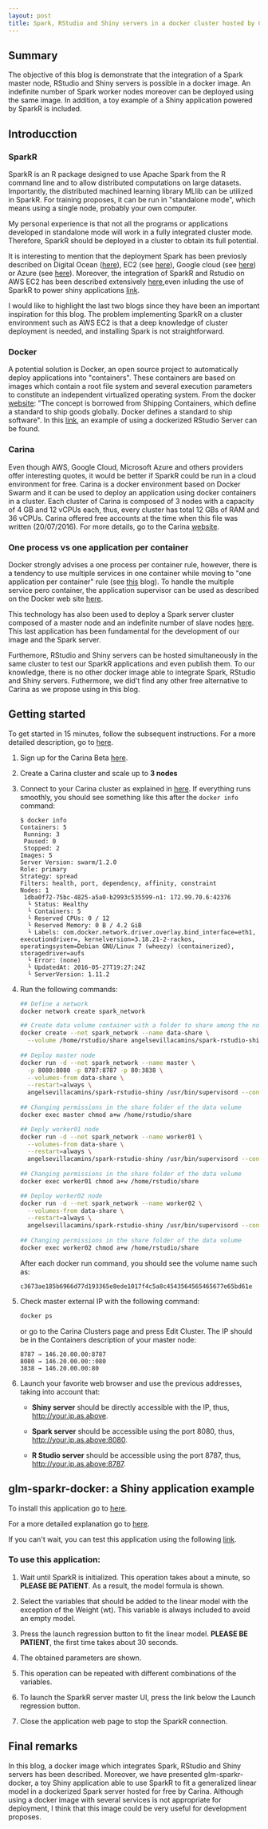 ```yaml
---
layout: post
title: Spark, RStudio and Shiny servers in a docker cluster hosted by Carina
---
```

## Summary
The objective of this blog is demonstrate that the integration of a Spark master node, RStudio and Shiny servers is possible in a docker image. An indefinite number of Spark worker nodes moreover can be deployed using the same image. In addition, a toy example of a Shiny application powered by SparkR is included.

## Introducction

### SparkR

SparkR is an R package designed to use Apache Spark from the R command line and to allow distributed computations on large datasets. Importantly, the distributed machined learning library MLlib can be utilized in SparkR. For training proposes, it can be run in "standalone mode", which means using a single node, probably your own computer. 

My personal experience is that not all the programs or applications developed in standalone mode will work in a fully integrated cluster mode. Therefore, SparkR should be deployed in a cluster to obtain its full potential. 

It is interesting to mention that the deployment Spark has been previosly described on Digital Ocean ([here](http://www.infolace.com/blog/2015/02/27/create-an-ad-hoc-spark-cluster/)), EC2 (see [here](http://spark.apache.org/docs/latest/ec2-scripts.html)), Google cloud (see [here](https://cloud.google.com/dataproc/)) or Azure (see [here](https://blog.sixeyed.com/spark-on-azure-big-data-made-easy/)). Moreover, the integration of SparkR and Rstudio on AWS EC2 has been described extensively [here](http://www.r-bloggers.com/launch-apache-spark-on-aws-ec2-and-initialize-sparkr-using-rstudio/),even inluding the use of SparkR to power shiny applications [link](www.r-bloggers.com/using-apache-sparkr-to-power-shiny-applications-part-i). 

I would like to highlight the last two blogs since they have been an important inspiration for this blog. The problem implementing SparkR on a cluster environment such as AWS EC2 is that a deep knowledge of cluster deployment is needed, and installing Spark is not straightforward.

### Docker

A potential solution is Docker, an open source project to automatically deploy applications into  "containers". These containers are based on images which contain a root file system and several execution parameters to constitute an independent virtualized operating system. From the docker [website](https://docs.docker.com): "The concept is borrowed from Shipping Containers, which define a standard to ship goods globally. Docker defines a standard to ship software". In this [link](http://code.markedmondson.me/setting-up-scheduled-R-scripts-for-an-analytics-team/), an example of using a dockerized RStudio Server can be found. 

### Carina

Even though AWS, Google Cloud, Microsoft Azure and others providers offer interesting quotes, it would be better if SparkR could be run in a cloud environment for free. Carina is a docker environment based on Docker Swarm and it can be used to deploy an application using docker containers in a cluster. Each cluster of Carina is composed of 3 nodes with a capacity of 4 GB and 12 vCPUs each, thus, every cluster has total 12 GBs of RAM and 36 vCPUs. Carina offered free accounts at the time when this file was written (20/07/2016). For more details, go to the Carina [website](https://getcarina.com).

### One process vs one application per container
Docker strongly advises a one process per container rule, however, there is a tendency to use multiple services in one container while moving to "one application per container" rule (see [this](https://blog.phusion.nl/2015/01/20/baseimage-docker-fat-containers-treating-containers-vms/) blog). To handle the multiple service pero container, the application supervisor can be used as described on the Docker web site [here](https://docs.docker.com/engine/admin/using_supervisord/). 

This technology has also been used to deploy a Spark server cluster composed of a master node and an indefinite number of slave nodes [here](https://www.anchormen.nl/spark-docker/). This last application has been fundamental for the development of our image and the Spark server. 

Furthemore, RStudio and Shiny servers can be hosted simultaneously in the same cluster to test our SparkR applications and even publish them. To our knowledge, there is no other docker image able to integrate Spark, RStudio and Shiny servers. Futhermore, we did't find any other free alternative to Carina as we propose using in this blog.

## Getting started

To get started in 15 minutes, follow the subsequent instructions. For a more detailed description, go to [here](https://github.com/angelsevillacamins/spark-rstudio-shiny/wiki/spark-rstudio-shiny-docker-image-in-detail).

1. Sign up for the Carina Beta [here](https://app.getcarina.com/app/signup).

2. Create a Carina cluster and scale up to **3 nodes**

3. Connect to your Carina cluster as explained in [here](https://getcarina.com/docs/getting-started/getting-started-on-carina).
If everything runs smoothly, you should see something like this after the `docker info` command:

    ```
    $ docker info
    Containers: 5
     Running: 3
     Paused: 0
     Stopped: 2
    Images: 5
    Server Version: swarm/1.2.0
    Role: primary
    Strategy: spread
    Filters: health, port, dependency, affinity, constraint
    Nodes: 1
     1dba0f72-75bc-4825-a5a0-b2993c535599-n1: 172.99.70.6:42376
      └ Status: Healthy
      └ Containers: 5
      └ Reserved CPUs: 0 / 12
      └ Reserved Memory: 0 B / 4.2 GiB
      └ Labels: com.docker.network.driver.overlay.bind_interface=eth1, executiondriver=, kernelversion=3.18.21-2-rackos, operatingsystem=Debian GNU/Linux 7 (wheezy) (containerized), storagedriver=aufs
      └ Error: (none)
      └ UpdatedAt: 2016-05-27T19:27:24Z
      └ ServerVersion: 1.11.2    
    ```

4. Run the following commands:

    ```sh      
    ## Define a network
    docker network create spark_network
    
    ## Create data volume container with a folder to share among the nodes
    docker create --net spark_network --name data-share \
      --volume /home/rstudio/share angelsevillacamins/spark-rstudio-shiny
      
    ## Deploy master node
    docker run -d --net spark_network --name master \
      -p 8080:8080 -p 8787:8787 -p 80:3838 \
      --volumes-from data-share \
      --restart=always \
      angelsevillacamins/spark-rstudio-shiny /usr/bin/supervisord --configuration=/opt/conf/master.conf
      
    ## Changing permissions in the share folder of the data volume
    docker exec master chmod a+w /home/rstudio/share
    
    ## Deply worker01 node
    docker run -d --net spark_network --name worker01 \
      --volumes-from data-share \
      --restart=always \
      angelsevillacamins/spark-rstudio-shiny /usr/bin/supervisord --configuration=/opt/conf/worker.conf
      
    ## Changing permissions in the share folder of the data volume
    docker exec worker01 chmod a+w /home/rstudio/share
    
    ## Deploy worker02 node
    docker run -d --net spark_network --name worker02 \
      --volumes-from data-share \
      --restart=always \
      angelsevillacamins/spark-rstudio-shiny /usr/bin/supervisord --configuration=/opt/conf/worker.conf
      
    ## Changing permissions in the share folder of the data volume
    docker exec worker02 chmod a+w /home/rstudio/share
    ```
    
    After each docker run command, you should see the volume name such as:
    
    ```
    c3673ae185b6966d77d193365e8ede1017f4c5a8c4543564565465677e65bd61e
    ```

5. Check master external IP with the following command:

    ```sh
    docker ps
    ```
    or go to the Carina Clusters page and press Edit Cluster. The IP should be in the Containers description of your master node:
    
    ```
    8787 → 146.20.00.00:8787
    8080 → 146.20.00.00::080
    3838 → 146.20.00.00:80
    ```

6. Launch your favorite web browser and use the previous addresses, taking into account that:

    - **Shiny server** should be directly accessible with the IP, thus, http://your.ip.as.above.

    - **Spark server** should be accessible using the port 8080, thus, http://your.ip.as.above:8080.

    - **R Studio server** should be accessible using the port 8787, thus, http://your.ip.as.above:8787.

## glm-sparkr-docker: a Shiny application example

To install this application go to [here](http://angelsevillacamins/spark-rstudio-shiny). 

For a more detailed explanation go to [here](https://github.com/angelsevillacamins/spark-rstudio-shiny/wiki/glm-sparkr-docker).

If you can't wait, you can test this application using the following [link](http://glmsparkrdocker.inbionova.com/).



### To use this application:

1. Wait until SparkR is initialized. This operation takes about a minute, so **PLEASE BE PATIENT**. As a result, the model formula is shown.

1. Select the variables that should be added to the linear model with the exception of the Weight (wt). This variable is always included to avoid an empty model. 

1. Press the launch regression button to fit the linear model. 
**PLEASE BE PATIENT**, the first time takes about 30 seconds.

1. The obtained parameters are shown.

1. This operation can be repeated with different combinations of the variables.

1. To launch the SparkR server master UI, press the link below the Launch regression button.

1. Close the application web page to stop the SparkR connection.

## Final remarks
In this blog, a docker image which integrates Spark, RStudio and Shiny servers has been described. Moreover, we have presented glm-sparkr-docker, a toy Shiny application able to use SparkR to fit a generalized linear model in a dockerized Spark server hosted for free by Carina. Although using a docker image with several services is not appropriate for deployment, I think that this image could be very useful for development proposes.
